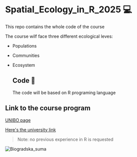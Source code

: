 # Spatial_Ecology_in_R_2025 💻

This repo contains the whole code of the course

The course wilf face three different ecological leves:

+ Populations
+ Communities
+ Ecosystem

  ## Code 📖

  The code will be based on R programing language

## Link to the course program

[UNIBO page](https://www.unibo.it/it/studiare/insegnamenti-competenze-trasversali-moocs/insegnamenti/insegnamento/2025/535506)

[Here's the university link](https://www.unibo.it/en)

> Note: no previous experience in R is requested

![Biogradska_suma](https://github.com/user-attachments/assets/795f86e9-cf12-4b2e-b4a0-c11b9f359e0c)
